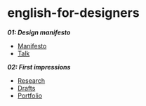 # english-for-designers

***01: Design manifesto***
- [Manifesto](01-design-manifesto.md)
- [Talk](manifesto.pdf)

***02: First impressions***
- [Research](03-research.md)
- [Drafts](04-drafts.md)
- [Portfolio](05-portfolio.md)


